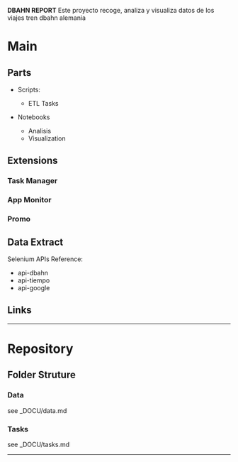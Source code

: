 **DBAHN REPORT**
Este proyecto   recoge, analiza y visualiza datos  de los viajes tren  dbahn alemania

# Main

## Parts
- Scripts:
  - ETL Tasks

- Notebooks
  - Analisis
  - Visualization

## Extensions
### Task Manager
### App Monitor
### Promo

## Data Extract
Selenium
APIs Reference:
- api-dbahn
- api-tiempo
- api-google


## Links

---

# Repository

## Folder Struture
### Data
see  _DOCU/data.md


### Tasks
see  _DOCU/tasks.md

---
